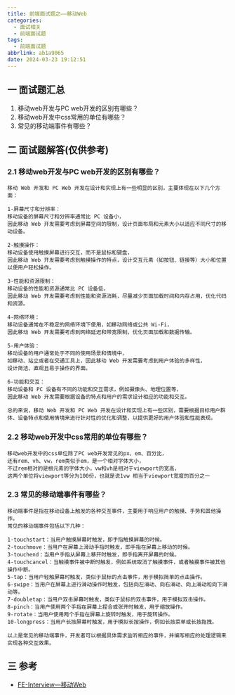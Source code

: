 ```yaml
---
title: 前端面试题之——移动Web
categories:
  - 面试相关
  - 前端面试题
tags:
  - 前端面试题
abbrlink: ab1a9065
date: 2024-03-23 19:12:51
---
```

## 一 面试题汇总

1. 移动web开发与PC web开发的区别有哪些？
2. 移动web开发中css常用的单位有哪些？
3. 常见的移动端事件有哪些？

<!--more-->

## 二 面试题解答(仅供参考)

### 2.1 移动web开发与PC web开发的区别有哪些？

```
移动 Web 开发和 PC Web 开发在设计和实现上有一些明显的区别，主要体现在以下几个方面：

1-屏幕尺寸和分辨率：
移动设备的屏幕尺寸和分辨率通常比 PC 设备小，
因此移动 Web 开发需要考虑到屏幕空间的限制，设计页面布局和元素大小以适应不同尺寸的移动设备。

2-触摸操作：
移动设备使用触摸屏幕进行交互，而不是鼠标和键盘，
因此移动 Web 开发需要考虑到触摸操作的特点，设计交互元素（如按钮、链接等）大小和位置以便用户轻松操作。

3-性能和资源限制：
移动设备的性能和资源通常比 PC 设备低，
因此移动 Web 开发需要考虑到性能和资源消耗，尽量减少页面加载时间和内存占用，优化代码和资源。

4-网络环境：
移动设备通常在不稳定的网络环境下使用，如移动网络或公共 Wi-Fi，
因此移动 Web 开发需要考虑到网络延迟和带宽限制，优化页面加载和数据传输。

5-用户体验：
移动设备的用户通常处于不同的使用场景和情境中，
如移动、站立或者在交通工具上，因此移动 Web 开发需要考虑到用户体验的多样性，
设计简洁、直观且易于操作的界面。

6-功能和交互：
移动设备和 PC 设备有不同的功能和交互需求，例如摄像头、地理位置等，
因此移动 Web 开发需要根据设备的特点和用户的需求设计相应的功能和交互。

总的来说，移动 Web 开发和 PC Web 开发在设计和实现上有一些区别，需要根据目标用户群体、设备特点和使用情境来进行针对性的优化和调整，以提供更好的用户体验和性能表现。
```

### 2.2 移动web开发中css常用的单位有哪些？

```
移动web开发中的css单位除了PC web开发常见的px、em、百分比，
还有rem、vh、vw，rem类似于em，是一个相对字体大小， 
不过rem相对的是根元素的字体大小，vw和vh是相对于viewport的宽高，
这两个单位将viewport等分为100份，也就是说1vw 相当于viewport宽度的百分之一
```

### 2.3 常见的移动端事件有哪些？

```
移动端事件是指在移动设备上触发的各种交互事件，主要用于响应用户的触摸、手势和其他操作。
常见的移动端事件包括以下几种：

1-touchstart：当用户触摸屏幕时触发，即手指触摸屏幕的时候。
2-touchmove：当用户在屏幕上滑动手指时触发，即手指在屏幕上移动的时候。
3-touchend：当用户手指从屏幕上移开时触发，即手指离开屏幕的时候。
4-touchcancel：当触摸事件被中断时触发，例如系统取消了触摸事件，或者触摸事件被其他操作中断。
5-tap：当用户轻触屏幕时触发，类似于鼠标的点击事件，用于模拟简单的点击操作。
6-swipe：当用户在屏幕上进行滑动操作时触发，包括向左滑动、向右滑动、向上滑动和向下滑动等。
7-doubletap：当用户双击屏幕时触发，类似于鼠标的双击事件，用于模拟双击操作。
8-pinch：当用户使用两个手指在屏幕上捏合或张开时触发，用于缩放操作。
9-rotate：当用户使用两个手指在屏幕上旋转时触发，用于旋转操作。
10-longpress：当用户长按屏幕时触发，用于模拟长按操作，例如长按菜单或长按拖拽。

以上是常见的移动端事件，开发者可以根据具体需求监听相应的事件，并编写相应的处理逻辑来实现各种交互效果。
```


## 三 参考

* [FE-Interview—移动Web](https://huruji.github.io/FE-Interview/#/docs/MobileWeb)


